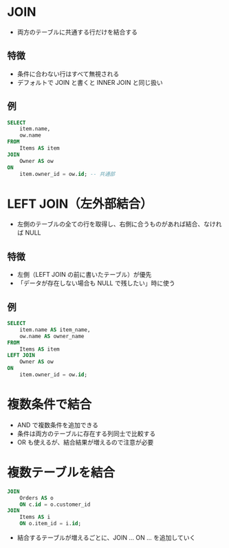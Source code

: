 # JOIN
- 両方のテーブルに共通する行だけを結合する
## 特徴
- 条件に合わない行はすべて無視される
- デフォルトで JOIN と書くと INNER JOIN と同じ扱い

## 例
```sql
SELECT 
    item.name, 
    ow.name
FROM 
    Items AS item
JOIN 
    Owner AS ow
ON 
    item.owner_id = ow.id; -- 共通部
```

# LEFT JOIN（左外部結合）
- 左側のテーブルの全ての行を取得し、右側に合うものがあれば結合、なければ NULL
## 特徴
- 左側（LEFT JOIN の前に書いたテーブル）が優先
- 「データが存在しない場合も NULL で残したい」時に使う

## 例
```sql
SELECT 
    item.name AS item_name, 
    ow.name AS owner_name
FROM 
    Items AS item
LEFT JOIN 
    Owner AS ow
ON 
    item.owner_id = ow.id;

```

# 複数条件で結合
- AND で複数条件を追加できる
- 条件は両方のテーブルに存在する列同士で比較する
- OR も使えるが、結合結果が増えるので注意が必要

# 複数テーブルを結合
```sql
JOIN 
    Orders AS o
    ON c.id = o.customer_id
JOIN 
    Items AS i
    ON o.item_id = i.id;
```
- 結合するテーブルが増えるごとに、JOIN ... ON ... を追加していく
